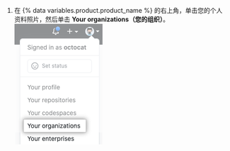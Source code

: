 1. 在 {% data variables.product.product_name %} 的右上角，单击您的个人资料照片，然后单击 **Your organizations（您的组织）**。 ![个人资料菜单中的组织](/assets/images/help/profile/your-organizations.png)
